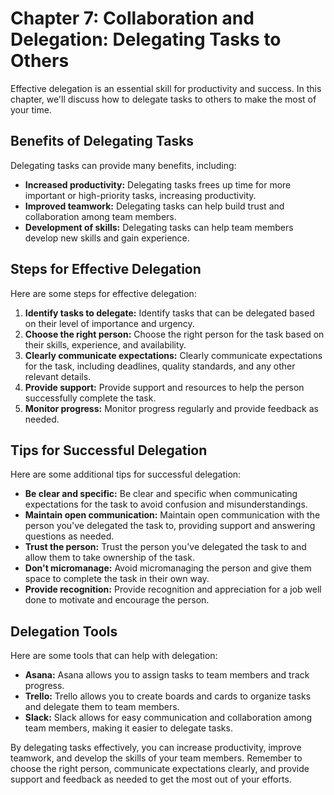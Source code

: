 Chapter 7: Collaboration and Delegation: Delegating Tasks to Others
===================================================================

Effective delegation is an essential skill for productivity and success. In this chapter, we'll discuss how to delegate tasks to others to make the most of your time.

Benefits of Delegating Tasks
----------------------------

Delegating tasks can provide many benefits, including:

* **Increased productivity:** Delegating tasks frees up time for more important or high-priority tasks, increasing productivity.
* **Improved teamwork:** Delegating tasks can help build trust and collaboration among team members.
* **Development of skills:** Delegating tasks can help team members develop new skills and gain experience.

Steps for Effective Delegation
------------------------------

Here are some steps for effective delegation:

1. **Identify tasks to delegate:** Identify tasks that can be delegated based on their level of importance and urgency.
2. **Choose the right person:** Choose the right person for the task based on their skills, experience, and availability.
3. **Clearly communicate expectations:** Clearly communicate expectations for the task, including deadlines, quality standards, and any other relevant details.
4. **Provide support:** Provide support and resources to help the person successfully complete the task.
5. **Monitor progress:** Monitor progress regularly and provide feedback as needed.

Tips for Successful Delegation
------------------------------

Here are some additional tips for successful delegation:

* **Be clear and specific:** Be clear and specific when communicating expectations for the task to avoid confusion and misunderstandings.
* **Maintain open communication:** Maintain open communication with the person you've delegated the task to, providing support and answering questions as needed.
* **Trust the person:** Trust the person you've delegated the task to and allow them to take ownership of the task.
* **Don't micromanage:** Avoid micromanaging the person and give them space to complete the task in their own way.
* **Provide recognition:** Provide recognition and appreciation for a job well done to motivate and encourage the person.

Delegation Tools
----------------

Here are some tools that can help with delegation:

* **Asana:** Asana allows you to assign tasks to team members and track progress.
* **Trello:** Trello allows you to create boards and cards to organize tasks and delegate them to team members.
* **Slack:** Slack allows for easy communication and collaboration among team members, making it easier to delegate tasks.

By delegating tasks effectively, you can increase productivity, improve teamwork, and develop the skills of your team members. Remember to choose the right person, communicate expectations clearly, and provide support and feedback as needed to get the most out of your efforts.


